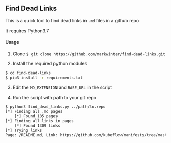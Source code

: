 ## Find Dead Links

This is a quick tool to find dead links in `.md` files in a github repo

It requires Python3.7

#### Usage

1. Clone
`$ git clone https://github.com/markwinter/find-dead-links.git`

2. Install the required python modules
```BASH
$ cd find-dead-links
$ pip3 install -r requirements.txt
```

3. Edit the `MD_EXTENSION` and `BASE_URL` in the script

4. Run the script with path to your git repo
```BASH
$ python3 find_dead_links.py ../path/to.repo
[*] Finding all .md pages
	[*] Found 185 pages
[*] Finding all links in pages
	[*] Found 1309 links
[*] Trying links
Page: /README.md, Link: https://github.com/kubeflow/manifests/tree/master/kfserving, Status: 404
```
